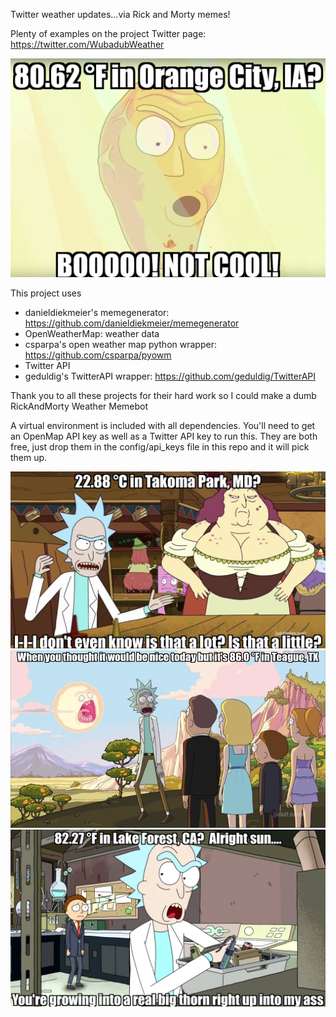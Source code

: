 Twitter weather updates...via Rick and Morty memes!

Plenty of examples on the project Twitter page: https://twitter.com/WubadubWeather

![notCool](https://raw.githubusercontent.com/mpvoss/RickAndMortyWeatherTweets/master/examples/notCool.png)

This project uses
* danieldiekmeier's memegenerator: https://github.com/danieldiekmeier/memegenerator
* OpenWeatherMap: weather data
* csparpa's open weather map python wrapper: https://github.com/csparpa/pyowm
* Twitter API
* geduldig's TwitterAPI wrapper: https://github.com/geduldig/TwitterAPI

Thank you to all these projects for their hard work so I could make a dumb RickAndMorty Weather Memebot

A virtual environment is included with all dependencies.  You'll need to get an OpenMap API key as well as a Twitter API key to run this.  They are both free, just drop them in the config/api_keys file in this repo and it will pick them up.

![celsius](https://raw.githubusercontent.com/mpvoss/RickAndMortyWeatherTweets/master/examples/celsius.png)
![sun](https://raw.githubusercontent.com/mpvoss/RickAndMortyWeatherTweets/master/examples/sun.png)
![thorn](https://raw.githubusercontent.com/mpvoss/RickAndMortyWeatherTweets/master/examples/thorn.png)
